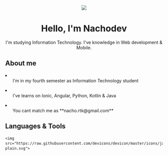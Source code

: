 <div id="header" align="center" width="300">
  
  <img src="https://media2.giphy.com/media/NytMLKyiaIh6VH9SPm/200.webp?cid=ecf05e47gzxlty4ccc8o0kxj9vn8eys6gozae9mqm2219upe&rid=200.webp&ct=g" />
  
  <h1> Hello, I'm Nachodev </h1>
  
  <p> I'm studying Information Technology. I've knowledge in Web development & Mobile.</p>
  
</div>

<div id="about-me">

  <h2> About me </h2>
  
  <li>
    <ul> I'm in my fourth semester as Information Technology student </ul>
  </li>
  
  <li>
    <ul> I've learns on Ionic, Angular, Python, Kotlin & Java </ul>
  </li>
  
  <li>
    <ul> You cant match me as **nacho.rtk@gmail.com** </ul>
  </li>
  
</div>

<div align="left">
  
  <h2> Languages & Tools </h2>
  
  <div style="display: inline_block">
    
    <img src="https://raw.githubusercontent.com/devicons/devicon/master/icons/javascript/javascript-plain.svg">
          
  </div>
  
</div>
